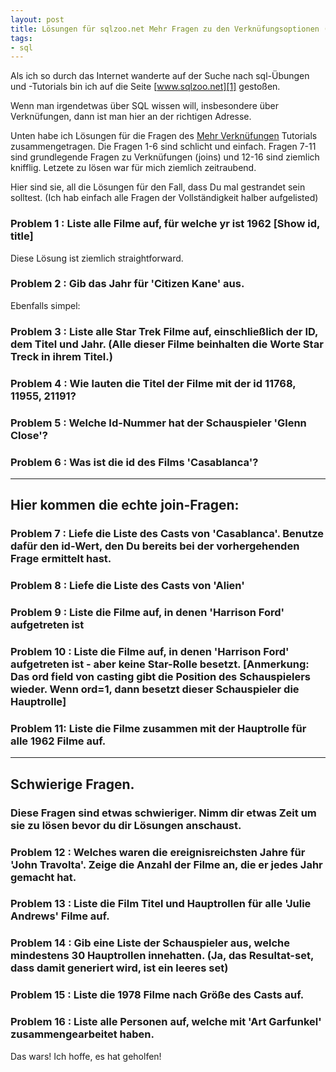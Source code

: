 ```yaml
---
layout: post
title: Lösungen für sqlzoo.net Mehr Fragen zu den Verknüfungsoptionen (Movie Database)
tags:
- sql
---
```


Als ich so durch das Internet wanderte auf der Suche nach sql-Übungen und -Tutorials bin ich auf die Seite [www.sqlzoo.net][1] gestoßen.

Wenn man irgendetwas über SQL wissen will, insbesondere über Verknüfungen, dann ist man hier an der richtigen Adresse.

Unten habe ich Lösungen für die Fragen des [Mehr Verknüfungen][2] Tutorials zusammengetragen. Die Fragen 1-6 sind schlicht und einfach. Fragen 7-11 sind grundlegende Fragen zu Verknüfungen (joins) und 12-16 sind ziemlich knifflig. Letzete zu lösen war für mich ziemlich zeitraubend.

Hier sind sie, all die Lösungen für den Fall, dass Du mal gestrandet sein solltest. (Ich hab einfach alle Fragen der Vollständigkeit halber aufgelisted)


### Problem 1 : Liste alle Filme auf, für welche yr ist 1962 [Show id, title]
Diese Lösung ist ziemlich straightforward.

<script src="https://gist.github.com/3551780.js"> </script>

### Problem 2 : Gib das Jahr für 'Citizen Kane' aus.
Ebenfalls simpel:

<script src="https://gist.github.com/3551783.js"> </script>

### Problem 3 : Liste alle Star Trek Filme auf, einschließlich der ID, dem Titel und Jahr. (Alle dieser Filme beinhalten die Worte Star Treck in ihrem Titel.)

<script src="https://gist.github.com/3551454.js"> </script>

### Problem 4 : Wie lauten die Titel der Filme mit der id 11768, 11955, 21191?

<script src="https://gist.github.com/3551463.js"> </script>

### Problem 5 : Welche Id-Nummer hat der Schauspieler 'Glenn Close'?

<script src="https://gist.github.com/3551476.js"> </script>

### Problem 6 : Was ist die id des Films 'Casablanca'?

<script src="https://gist.github.com/3551479.js"> </script>

------
## Hier kommen die echte join-Fragen:

### Problem 7 : Liefe die Liste des Casts von 'Casablanca'. Benutze dafür den id-Wert, den Du bereits bei der vorhergehenden Frage ermittelt hast.

<script src="https://gist.github.com/3551492.js"> </script>

### Problem 8 : Liefe die Liste des Casts von 'Alien'

<script src="https://gist.github.com/3551529.js"> </script>

### Problem 9 : Liste die Filme auf, in denen 'Harrison Ford' aufgetreten ist

<script src="https://gist.github.com/3551537.js"> </script>

### Problem 10 : Liste die Filme auf, in denen 'Harrison Ford' aufgetreten ist - aber keine Star-Rolle besetzt. [Anmerkung: Das ord field von casting gibt die Position des Schauspielers wieder. Wenn ord=1, dann besetzt dieser Schauspieler die Hauptrolle]

<script src="https://gist.github.com/3551544.js"> </script>

### Problem 11: Liste die Filme zusammen mit der Hauptrolle für alle 1962 Filme auf.

<script src="https://gist.github.com/3551556.js"> </script>
--------

## Schwierige Fragen.
### Diese Fragen sind etwas schwieriger. Nimm dir etwas Zeit um sie zu lösen bevor du dir Lösungen anschaust.

### Problem 12 : Welches waren die ereignisreichsten Jahre für 'John Travolta'. Zeige die Anzahl der Filme an, die er jedes Jahr gemacht hat.

<script src="https://gist.github.com/3551570.js"> </script>

### Problem 13 : Liste die Film Titel und Hauptrollen für alle 'Julie Andrews' Filme auf.

<script src="https://gist.github.com/3551578.js"> </script>

### Problem 14 : Gib eine Liste der Schauspieler aus, welche mindestens 30 Hauptrollen innehatten. (Ja, das Resultat-set, dass damit generiert wird, ist ein leeres set)

<script src="https://gist.github.com/3551585.js"> </script>

### Problem 15 : Liste die 1978 Filme nach Größe des Casts auf.

<script src="https://gist.github.com/3551594.js"> </script>

### Problem 16 : Liste alle Personen auf, welche mit 'Art Garfunkel' zusammengearbeitet haben.

<script src="https://gist.github.com/3551605.js"> </script>

Das wars! Ich hoffe, es hat geholfen!


  [1]: http://www.sqlzoo.net
  [2]: http://sqlzoo.net/wiki/More_JOIN_operations

